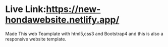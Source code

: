# Live Link:https://new-hondawebsite.netlify.app/

Made This web Teamplate with html5,css3 and Bootstrap4 and this is also a responsive website template.


